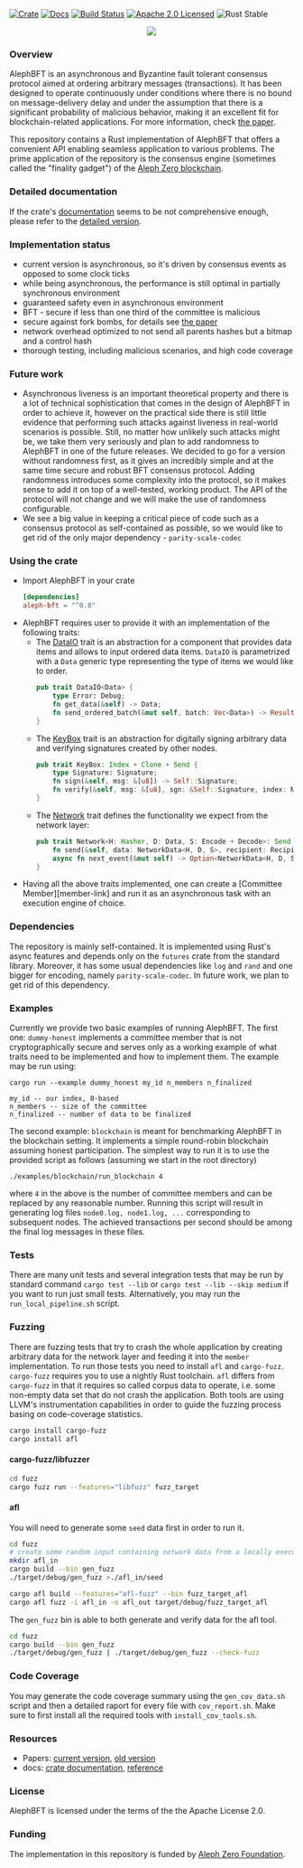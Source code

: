 [![Crate][crate-image]][crate-link]
[![Docs][docs-image]][docs-link]
[![Build Status][build-image]][build-link]
[![Apache 2.0 Licensed][license-image]][license-link]
![Rust Stable][rustc-image]

<p align="center">
  <a href="https://alephzero.org" target="_blank">
  <img src="https://alephzero.org/wp-content/uploads/A0_logotype_bft_dark.jpg" />
  </a>
</p>

### Overview

AlephBFT is an asynchronous and Byzantine fault tolerant consensus protocol aimed
at ordering arbitrary messages (transactions). It has been designed to operate
continuously under conditions where there is no bound on message-delivery delay
and under the assumption that there is a significant probability of malicious
behavior, making it an excellent fit for blockchain-related applications.
For more information, check [the paper][paper-link].

This repository contains a Rust implementation of AlephBFT that offers a convenient
API enabling seamless application to various problems. The prime application of
the repository is the consensus engine (sometimes called the "finality gadget")
of the [Aleph Zero blockchain][aleph-node-link].

### Detailed documentation

If the crate's [documentation][docs-link] seems to be not comprehensive enough,
please refer to the [detailed version][reference-link].

### Implementation status

- current version is asynchronous, so it's driven by consensus events as opposed
  to some clock ticks
- while being asynchronous, the performance is still optimal in partially
  synchronous environment
- guaranteed safety even in asynchronous environment
- BFT - secure if less than one third of the committee is malicious
- secure against fork bombs, for details see [the paper][paper-link]
- network overhead optimized to not send all parents hashes but a bitmap and a control hash
- thorough testing, including malicious scenarios, and high code coverage

### Future work

- Asynchronous liveness is an important theoretical property and there is a lot of technical
  sophistication that comes in the design of AlephBFT in order to achieve it, however on the practical
  side there is still little evidence that performing such attacks against liveness in real-world
  scenarios is possible. Still, no matter how unlikely such attacks might be, we take them very
  seriously and plan to add randomness to AlephBFT in one of the future releases. We decided to go
  for a version without randomness first, as it gives an incredibly simple and at the same time
  secure and robust BFT consensus protocol. Adding randomness introduces some complexity into the
  protocol, so it makes sense to add it on top of a well-tested, working product. The API of the
  protocol will not change and we will make the use of randomness configurable.
- We see a big value in keeping a critical piece of code such as a consensus protocol as
  self-contained as possible, so we would like to get rid of the only major dependency -
  `parity-scale-codec`

### Using the crate

- Import AlephBFT in your crate
  ```toml
  [dependencies]
  aleph-bft = "^0.8"
  ```
- AlephBFT requires user to provide it with an implementation of the following traits:
  - The [DataIO][dataio-link] trait is an abstraction for a component that provides data items and allows to input ordered data items. `DataIO` is parametrized with a `Data` generic type representing the type of items we would like to order.
    ```rust
    pub trait DataIO<Data> {
        type Error: Debug;
        fn get_data(&self) -> Data;
        fn send_ordered_batch(&mut self, batch: Vec<Data>) -> Result<(), Self::Error>;
    }
    ```
  - The [KeyBox][keybox-link] trait is an abstraction for digitally signing arbitrary data and
    verifying signatures created by other nodes.
    ```rust
    pub trait KeyBox: Index + Clone + Send {
        type Signature: Signature;
        fn sign(&self, msg: &[u8]) -> Self::Signature;
        fn verify(&self, msg: &[u8], sgn: &Self::Signature, index: NodeIndex) -> bool;
    }
    ```
  - The [Network][network-link] trait defines the functionality we expect from the network layer:
    ```rust
    pub trait Network<H: Hasher, D: Data, S: Encode + Decode>: Send {
        fn send(&self, data: NetworkData<H, D, S>, recipient: Recipient);
        async fn next_event(&mut self) -> Option<NetworkData<H, D, S>>;
    }
    ```
- Having all the above traits implemented, one can create a [Committee Member][member-link] and
  run it as an asynchronous task with an execution engine of choice.

### Dependencies

The repository is mainly self-contained. It is implemented using Rust's async features and depends only on the
`futures` crate from the standard library. Moreover, it has some usual dependencies like
`log` and `rand` and one bigger for encoding, namely `parity-scale-codec`. In future work, we plan to get
rid of this dependency.

### Examples

Currently we provide two basic examples of running AlephBFT. The first one: `dummy-honest` implements a committee member that is not
cryptographically secure and serves only as a working example of what traits need to be implemented and how to implement them.
The example may be run using:

    cargo run --example dummy_honest my_id n_members n_finalized

    my_id -- our index, 0-based
    n_members -- size of the committee
    n_finalized -- number of data to be finalized

The second example: `blockchain` is meant for benchmarking AlephBFT in the blockchain setting. It implements a simple round-robin blockchain assuming honest participation. The simplest way to run it is to use the provided script as follows (assuming we start in the root directory)

```
./examples/blockchain/run_blockchain 4
```
where `4` in the above is the number of committee members and can be replaced by any reasonable number. Running this script will result in generating log files `node0.log, node1.log, ...` corresponding to subsequent nodes. The achieved transactions per second should be among the final log messages in these files.

### Tests

There are many unit tests and several integration tests that may be run by standard command
`cargo test --lib` or `cargo test --lib --skip medium` if you want to run just small tests.
Alternatively, you may run the `run_local_pipeline.sh` script.

### Fuzzing

There are fuzzing tests that try to crash the whole application by creating arbitrary data for the network layer
and feeding it into the `member` implementation. To run those tests you need to install `afl` and `cargo-fuzz`.
`cargo-fuzz` requires you to use a nightly Rust toolchain. `afl` differs from `cargo-fuzz` in that it requires
so called corpus data to operate, i.e. some non-empty data set that do not crash the application.
Both tools are using LLVM's instrumentation capabilities in order to guide the fuzzing process basing on code-coverage statistics.

```sh
cargo install cargo-fuzz
cargo install afl
```

#### cargo-fuzz/libfuzzer

```sh
cd fuzz
cargo fuzz run --features="libfuzz" fuzz_target
```

#### afl

You will need to generate some `seed` data first in order to run it.

```sh
cd fuzz
# create some random input containing network data from a locally executed test
mkdir afl_in
cargo build --bin gen_fuzz
./target/debug/gen_fuzz >./afl_in/seed

cargo afl build --features="afl-fuzz" --bin fuzz_target_afl
cargo afl fuzz -i afl_in -o afl_out target/debug/fuzz_target_afl
```

The `gen_fuzz` bin is able to both generate and verify data for the afl tool.

```sh
cd fuzz
cargo build --bin gen_fuzz
./target/debug/gen_fuzz | ./target/debug/gen_fuzz --check-fuzz
```

### Code Coverage

You may generate the code coverage summary using the `gen_cov_data.sh` script and then a detailed
raport for every file with `cov_report.sh`. Make sure to first install all the required
tools with `install_cov_tools.sh`.

### Resources

- Papers: [current version][paper-link], [old version][old-paper-link]
- docs: [crate documentation][docs-link], [reference][reference-link]

### License

AlephBFT is licensed under the terms of the the Apache License 2.0.

### Funding

The implementation in this repository is funded by [Aleph Zero Foundation][webpage-link].

[//]: ### "badges"
[dataio-link]: https://cardinal-cryptography.github.io/AlephBFT/aleph_bft_api.html#311-dataio
[network-link]: https://cardinal-cryptography.github.io/AlephBFT/aleph_bft_api.html#312-network
[keybox-link]: https://cardinal-cryptography.github.io/AlephBFT/aleph_bft_api.html#313-keybox
[crate-image]: https://img.shields.io/crates/v/aleph-bft.svg
[crate-link]: https://crates.io/crates/aleph-bft
[docs-image]: https://docs.rs/aleph-bft/badge.svg
[docs-link]: https://docs.rs/aleph-bft
[build-image]: https://github.com/Cardinal-Cryptography/AlephBFT/workflows/CI/badge.svg
[build-link]: https://github.com/Cardinal-Cryptography/AlephBFT/actions?query=workflow%3ACI
[license-image]: https://img.shields.io/badge/license-Apache2.0-blue.svg
[license-link]: https://github.com/Cardinal-Cryptography/AlephBFT/blob/main/LICENSE
[rustc-image]: https://img.shields.io/badge/rustc-stable-blue.svg
[//]: ### "general links"
[reference-link]: https://Cardinal-Cryptography.github.io/AlephBFT/index.html
[paper-link]: https://arxiv.org/abs/1908.05156
[old-paper-link]: https://arxiv.org/abs/1810.05256
[aleph-node-link]: https://github.com/Cardinal-Cryptography/aleph-node
[webpage-link]: https://alephzero.org
